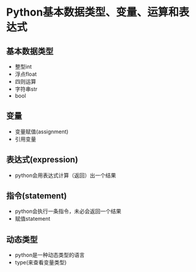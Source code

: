 # Python基本数据类型、变量、运算和表达式

## 基本数据类型
- 整型int
- 浮点float
- 四则运算
- 字符串str
- bool


## 变量
- 变量赋值(assignment)
- 引用变量


## 表达式(expression)
- python会用表达式计算（返回）出一个结果

## 指令(statement)
- python会执行一条指令，未必会返回一个结果
- 赋值statement

## 动态类型
- python是一种动态类型的语言
- type(来查看变量类型)








